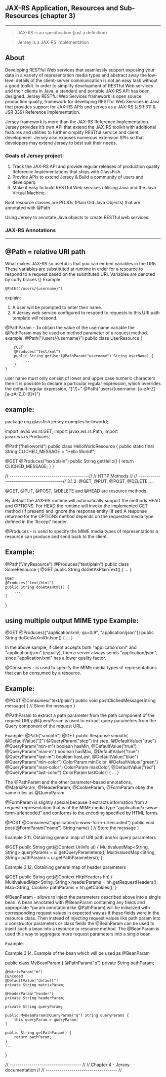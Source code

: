 


## JAX-RS Application, Resources and Sub-Resources (chapter 3)
-----
>JAX-RS is an specification (just a definition). 

>Jersey is a JAX-RS implementation
        
About
-----
Developing RESTful Web services that seamlessly support exposing your data in a variety of representation media types
and abstract away the low-level details of the client-server communication is not an easy task without a good toolkit. 
In order to simplify development of RESTful Web services and their clients in Java, a standard and portable JAX-RS API 
has been designed. 
Jersey RESTful Web Services framework is open source, production quality, framework for developing RESTful Web Services in Java 
that provides support for JAX-RS APIs and serves as a JAX-RS (JSR 311 & JSR 339) Reference Implementation.

Jersey framework is more than the JAX-RS Reference Implementation. 
Jersey provides it’s own API that extend the JAX-RS toolkit with additional features and utilities to further simplify 
RESTful service and client development. 
Jersey also exposes numerous extension SPIs so that developers may extend Jersey to best suit their needs.

### Goals of Jersey project:

 1. Track the JAX-RS API and provide regular releases of production quality Reference Implementations that ships with GlassFish.
 2. Provide APIs to extend Jersey & Build a community of users and developers. 
 3. Make it easy to build RESTful Web services utilising Java and the Java Virtual Machine.
    
Root resource classes are POJOs (Plain Old Java Objects) that are annotated with @Path
    

Using Jersey to annotate Java objects to create RESTful web services.


### JAX-RS Annotations
------
    
**@Path** = relative URI path
----
    
What makes JAX-RS so useful is that you can embed variables in the URIs.
These variables are substituted at runtime in order for a resource to respond to a request based on the substituted URI.
Variables are denoted by curly braces {}
Example:

    @Path("/users/{username}")
    
explain: 
1. A user will be prompted to enter their name.
2. A Jersey web service configured to respond to requests to this URI path template will respond. 

    
@PathParam - To obtain the value of the username variable the @PathParam may be used on method parameter of a request method.
   example:
    @Path("/users/{username}")
    public class UserResource {
 
        @GET
        @Produces("text/xml")
        public String getUser(@PathParam("username") String userName) {
            ...
        }
    }

user name must only consist of lower and upper case numeric characters then it is possible to declare a particular regular expression, which overrides the default regular expression, "[^/]+"
@Path("users/{username: [a-zA-Z][a-zA-Z_0-9]*}")

    
example:
-------
    
package org.glassfish.jersey.examples.helloworld;
 
import javax.ws.rs.GET;
import javax.ws.rs.Path;
import javax.ws.rs.Produces;
 
@Path("helloworld")
public class HelloWorldResource {
    public static final String CLICHED_MESSAGE = "Hello World!";
 
@GET
@Produces("text/plain")
    public String getHello() {
        return CLICHED_MESSAGE;
    }
}


// ----------------------------------------//
//        HTTP Methods                     //
// ----------------------------------------//
3.1.2. @GET, @PUT, @POST, @DELETE, ... 

@GET, @PUT, @POST, @DELETE and @HEAD are resource methods.
    
By default the JAX-RS runtime will automatically support the methods HEAD and OPTIONS.
For HEAD the runtime will invoke the implemented GET method (if present) and ignore the response entity (if set) A response returned for the OPTIONS method depends on the requested media type defined in the 'Accept' header. 
    
    
@Produces - is used to specify the MIME media types of representations a resource can produce and send back to the client.

Example:
-------
@Path("/myResource")
@Produces("text/plain")
public class SomeResource {
    @GET
    public String doGetAsPlainText() {
        ...
    }
 
    @GET
    @Produces("text/html")
    public String doGetAsHtml() {
        ...
    }
}

using multiple output MIME type
Example:
-------
@GET
@Produces({"application/xml; qs=0.9", "application/json"})
public String doGetAsXmlOrJson() {
    ...
}
    
In the above sample, if client accepts both "application/xml" and "application/json" (equally), then a server always sends "application/json", since "application/xml" has a lower quality factor.
    
    
@Consumes - is used to specify the MIME media types of representations that can be consumed by a resource. 

Example:
-------
@POST
@Consumes("text/plain")
public void postClichedMessage(String message) {
    // Store the message
}

@PathParam to extract a path parameter from the path component of the request URLץ
@QueryParam is used to extract query parameters from the Query component of the request URL.

Example:
@Path("smooth")
@GET
public Response smooth(
    @DefaultValue("2") @QueryParam("step") int step,
    @DefaultValue("true") @QueryParam("min-m") boolean hasMin,
    @DefaultValue("true") @QueryParam("max-m") boolean hasMax,
    @DefaultValue("true") @QueryParam("last-m") boolean hasLast,
    @DefaultValue("blue") @QueryParam("min-color") ColorParam minColor,
    @DefaultValue("green") @QueryParam("max-color") ColorParam maxColor,
    @DefaultValue("red") @QueryParam("last-color") ColorParam lastColor) {
    ...
}

The @PathParam and the other parameter-based annotations, @MatrixParam, @HeaderParam, @CookieParam, @FormParam obey the same rules as @QueryParam.
    
@FormParam is slightly special because it extracts information from a request representation that is of the MIME media type "application/x-www-form-urlencoded" and conforms to the encoding specified by HTML forms.
    
@POST
@Consumes("application/x-www-form-urlencoded")
public void post(@FormParam("name") String name) {
    // Store the message
}

Example 3.11. Obtaining general map of URI path and/or query parameters

@GET
public String get(@Context UriInfo ui) {
    MultivaluedMap<String, String> queryParams = ui.getQueryParameters();
    MultivaluedMap<String, String> pathParams = ui.getPathParameters();
}

Example 3.12. Obtaining general map of header parameters


@GET
public String get(@Context HttpHeaders hh) {
    MultivaluedMap<String, String> headerParams = hh.getRequestHeaders();
    Map<String, Cookie> pathParams = hh.getCookies();
}



@BeanParam - allows to inject the parameters described above into a single bean. A bean annotated with @BeanParam containing any fields and appropriate *param annotation(like @PathParam) will be initialized with corresponding request values in expected way as if these fields were in the resource class. Then instead of injecting request values like path param into a constructor parameters or class fields the @BeanParam can be used to inject such a bean into a resource or resource method. The @BeanParam is used this way to aggregate more request parameters into a single bean.
    
    
Example:

Example 3.14. Example of the bean which will be used as @BeanParam

public class MyBeanParam {
    @PathParam("p")
    private String pathParam;
 
    @MatrixParam("m")
    @Encoded
    @DefaultValue("default")
    private String matrixParam;
 
    @HeaderParam("header")
    private String headerParam;
 
    private String queryParam;
 
    public MyBeanParam(@QueryParam("q") String queryParam) {
        this.queryParam = queryParam;
    }
 
    public String getPathParam() {
        return pathParam;
    }
    ...
}


// ------------------------------------ //
//   Chapter 4 - Jersey documentation   //
// ------------------------------------ //
